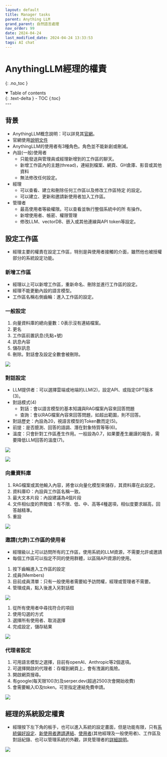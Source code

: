 ```yaml
---
layout: default
title: Manager tasks
parent: Anything LLM
grand_parent: 自然語言處理
nav_order: 99
date: 2024-04-24
last_modified_date: 2024-04-24 13:33:53
tags: AI chat
---
```



# AnythingLLM經理的權責
{: .no_toc }

<details open markdown="block">
  <summary>
    Table of contents
  </summary>
  {: .text-delta }
- TOC
{:toc}
</details>
---

## 背景

- AnythingLLM概念說明：可以詳見其[官網](https://useanything.com/)。
- 官網使用[說明文件](https://docs.useanything.com/)
- AnythingLLM的使用者有3種角色。角色並不能新創或刪減。
- 內設(一般)使用者
  - 只能發送與管理員或經理新增到的工作區的聊天。
  - 新增工作區內的主題(thread)，連結到檔案、網頁、GH倉庫、影音或其他資料
  - 無法修改任何設定。
- 經理
  - 可以查看、建立和刪除任何工作區以及修改工作區特定
的設定。
  - 可以建立、更新和邀請新使用者加入工作區。
- 管理者
  - 最高使用者等級權限。可以查看並執行整個系統中的所
有操作。
  - 新增使用者、帳密、權限管理
  - 修改LLM、vectorDB、嵌入或其他連線與API token等設定。

## 設定工作區

- 經理主要的權責在設定工作區，特別是與使用者接觸的介面，雖然他也被授權部分的系統設定功能。

### 新增工作區

- 經理以上可以新增工作區，重新命名、刪除並進行工作區的設定。
- 經理不能更動內設的語言模型。
- 工作區名稱右側齒輪：進入工作區的設定。

### 一般設定

1. 向量資料庫的總向量數：0表示沒有連結檔案。
2. 更名
3. 工作區前置訊息(先點+號)
4. 訊息內容
5. 儲存訊息
6. 刪除。對話會及設定全數會被刪除。

![](mng_png/2024-04-26-11-38-17.png)

### 對話設定

- LLM提供者：可以選擇雲端或地端的LLM(2)，設定API、或指定GPT版本(3)。
- 對話模式(4)
  - 對話：會以語言模型的基本知識與RAG檔案內容來回答問題
  - 查詢：會以RAG檔案內容來回答問題，如超出範圍，則不回答。
- 對話歷史：內設為20，視語言模型的Token數而定(5)。
- 前提：是否臆測、回答的語調、潛在對象特質等等(6)。
- 溫度：只會針對工作區產生作用。一般設為0.7，如果要產生嚴謹的報告，需要降低LLM回答的溫度(7)。

![](mng_png/2024-04-26-11-20-34.png)

![](mng_png/2024-04-26-11-22-38.png)

### 向量資料庫

1. RAG檔案或其他輸入內容，將會以向量化模型來儲存，其資料庫在此設定。
2. 資料庫ID：內設與工作區名稱一致。
3. 最大文本片段：內設建議為4個片段
4. 文件相似度的界閥值：有不限、低、中、高等4種選項，相似度要求越高，回答越精準。
5. 重設

![](mng_png/2024-04-26-09-08-14.png)

### 邀請(允許)工作區的使用者

- 經理級以上可以訪問所有的工作區，使用系統的LLM資源，不需要允許或邀請
- 每個工作區可以指定不同的使用群體，以區隔API資源的使用。
1. 按下齒輪進入工作區的設定
2. 成員(Members)
3. 目前成員清單：只有一般使用者需要給予訪問權，經理或管理者不需要。
4. 管理成員，點入後進入另對話框

![](mng_png/2024-04-26-08-23-10.png)

1. 從所有使用者中尋找符合的項目
2. 使用勾選的方式
3. 選擇所有使用者、取消選擇
4. 完成設定，儲存結果

![](mng_png/2024-04-26-08-31-23.png)

### 代理者設定

1. 可用語言模型之選擇，目前有openAI、Anthropic等2個選項。
2. 可選擇開啟的代理者：存檔到網頁上，會有洩漏的風險。
3. 開啟網頁搜尋。
4. 有google(每天限100次)及serper.dev(超過2500次會開始收費)
5. 會需要輸入ID及token。可至指定連結免費申請。

![](chat_pngs/2024-04-26-13-37-25.png)

## 經理的系統設定權責

- 經理按下左下角的板手，也可以進入系統的設定畫面，但是功能有限，只有[系統偏好設定](./AnyChat_adm.md#系統偏好設定)、[新使用者邀請連結](./AnyChat_adm.md#邀請連結)、[使用者](./AnyChat_adm.md#使用者管理)(其他經理及一般使用者)、工作區及對話紀錄、也可以管理系統的外觀，詳見管理者的[詳細說明](./AnyChat_adm.md)。

![](adm_pngs/2024-04-26-15-21-53.png)

